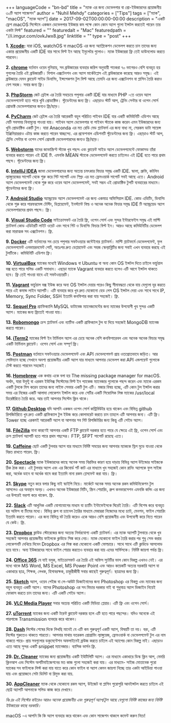 +++
languageCode = "bn-bd"
title = "ম্যাক এর জন্য ডেভেলপার বা প্রো-ইউজারদের প্রয়োজনীয় ৩০টি অ্যাপ সাজেশন"
author = "Nuhil Mehdy"
categories = ["Tips"]
tags = ["ম্যাক", "macOS", "ম্যাক অ্যাপ"]
date = 2017-09-02T00:00:00-00:00
description = "একটি ফ্রেশ macOS সিস্টেমে একজন ডেভেলপার ইউজার কম পক্ষে কোন কোন অ্যাপ গুলো ইন্সটল করতেই পারেন তার একটা লিস্ট"
featured = ""
featuredalt = "Mac"
featuredpath = "//i.imgur.com/ovkJwx8.jpg"
linktitle = ""
type = "post"
+++

**1. [Xcode](https://developer.apple.com/xcode/):** যারা iOS, watchOS বা macOS এর জন্য অ্যাপ্লিকেশন ডেভেলপ করতে চান তাদের জন্য একান্ত প্রয়োজনীয় একটি IDE যার সাথে বিল্ট ইন আছে ইমুলেটর গুলোও। ম্যাক ইউজাররা ফ্রি তেই ডাউনলোড করতে পারবেন।  

**2. [chrome](https://www.google.com/chrome/)** বর্তমান ওয়েব দুনিয়ায়, সব ব্রাউজারের ব্যবহার জরিপ অনুযায়ী শতকরা ৭০ ভাগেরও বেশি ব্যবহৃত হয় গুগলের তৈরি এই ব্রাউজারটি। বিশাল এক্সটেনশন এবং অ্যাপ মার্কেটপ্লেস এই ব্রাউজারকে করেছে আরও সমৃদ্ধ। এই ব্রাউজারে যেমন ক্লায়েন্ট সাইড ডিবাগিং, ইন্সপেকশন টুল বিল্ট আছে তেমনি এর জন্য এক্সটেনশন বা প্লাগিন তৈরি করাও বেশ সহজ। সবার জন্য ফ্রি।

**3. [PhpStorm](https://www.jetbrains.com/phpstorm/download/#section=mac)** জেট ব্রেইন্স এর তৈরি সবচেয়ে পপুলার একটি IDE যার মাধ্যমে PHP -তে ওয়েব অ্যাপ ডেভেলপমেন্ট হতে পারে খুবি প্রোডাক্টিভ। স্টুডেন্টদের জন্য ফ্রি। এছাড়াও স্টার্ট আপ, ট্রেনিং সেন্টার বা ওপেন সোর্স প্রোডাক্ট ডেভেলপারদের জন্যও ফ্রি/ছাড়।

**4. [PyCharm](https://www.jetbrains.com/pycharm/download/#section=mac)** জেট ব্রেইন্স এর তৈরি আরেকটি বহুল পরিচিত পাইথন IDE যার একটি কমিউনিটি এডিশন আছে যেটি সবসময় বিনামূল্যে পাওয়া যায়। পাইথন অ্যাপ ডেভেলপার বা পাইথন স্ট্যাকে কাজ করেন এমন ইউজারদের জন্য খুবি প্রোডাক্টিভ একটি টুল। যারা Anaconda এর মত রেডি মেড প্ল্যাটফর্ম এর জন্য বাধ্য না, সেরকম ডাটা সায়েন্স ইঞ্জিনিয়াররাও এটায় কাজ করতে পারেন স্বাচ্ছন্দ্যে. এর প্রফেশনাল এডিশনটি স্টুডেন্টদের জন্য ফ্রি। এছাড়াও স্টার্ট আপ, ট্রেনিং সেন্টার বা ওপেন সোর্স প্রোডাক্ট ডেভেলপারদের জন্যও ফ্রি/ছাড়।

**5. [Webstorm](https://www.jetbrains.com/webstorm/download/#section=mac)** যাদের জাভাস্ক্রিপ্ট স্ট্যাক খুব পছন্দ এবং ক্লায়েন্ট সাইড অ্যাপ ডেভেলপমেন্টে ফোকাসড তাঁরা ব্যবহার করতে পারেন এই IDE টি. এমনকি MEAN স্ট্যাকে ডেভেলপমেন্ট করতে চাইলেও এই IDE হতে পারে প্রথম পছন্দ। স্টুডেন্টদের জন্য ফ্রি।

**6. [IntelliJ IDEA](https://www.jetbrains.com/idea/download/#section=mac)** জাভা ডেভেলপারদের জন্য অত্যন্ত চমৎকার ফিচার সমৃদ্ধ একটি IDE. স্কালা, গ্রুভি, কটলিন ল্যাঙ্গুয়েজের সাপোর্ট থেকে শুরু করে গিট সাপোর্ট এবং স্প্রিং এর মত ফ্রেমওয়ার্ক সাপোর্ট সবই আছে এতে। Android অ্যাপ ডেভেলপমেন্ট থেকে শুরু করে ওয়েব অ্যাপ ডেভেলপমেন্ট, সবই সম্ভব এই প্রোডাক্টিভ টুলটি ব্যবহারের মাধ্যমে। স্টুডেন্টদের জন্য ফ্রি।

**7. [Android Studio](https://developer.android.com/studio/index.html)** অ্যান্ড্রয়েড অ্যাপ ডেভেলপমেন্ট এর জন্য একমাত্র অফিসিয়াল IDE. কোড এডিটিং, ডিবাগিং থেকে শুরু করে পারফরমেন্স টেস্টিং, ডিপ্লয়েমেন্ট, ইনস্ট্যান্ট বিল্ড ও অনেক অনেক ফিচার সমৃদ্ধ IDE টি অ্যান্ড্রয়েড অ্যাপ ডেভেলপারদের প্রথম পছন্দ। ফ্রি।

**8. [Visual Studio Code](https://code.visualstudio.com/download)** মাইক্রোসফট এর তৈরি ফ্রি, ওপেন সোর্স এবং সুন্দর ইন্টারফেইস সমৃদ্ধ এই মাল্টি প্ল্যাটফর্ম কোড এডিটরটি লাইট ওয়েট এবং সাথে গিট ও ডিবাগিং ফিচার বিল্ট ইন। আরও আছে কমিউনিটির ডেভেলপ করা মারাত্মক সব এক্সটেনশন। ফ্রি.

**9. [Docker](https://store.docker.com/editions/community/docker-ce-desktop-mac?tab=description)** এটি বর্তমানের সব চেয়ে পপুলার সফটওয়্যার কন্টেইনার প্ল্যাটফর্ম। মাল্টি প্ল্যাটফর্মে ডেভেলপমেন্ট, ফুল ডেভেলপমেন্ট এনভায়রনমেন্ট পোর্ট, অতঃপর দ্রুত ডেপ্লয়মেন্ট এবং সহজ স্কেল্যাব্লিটির জন্য সবাই এখন ব্যবহার করছে এই টুলটিকে। কমিউনিটি এডিশন ফ্রি।

**10. [VirtualBox](https://www.virtualbox.org/wiki/Downloads)** ম্যাকের মধ্যেই Windows বা Ubuntu বা অন্য কোন OS ইন্সটল দিতে চাইলে ভার্চুয়াল বক্স হতে পারে সলিড একটি সমাধান। এছাড়া ম্যাকে Vagrant ব্যবহার করতে হলেও এটি আগে ইন্সটল থাকতে হবে। ফ্রি তেই পাওয়া যাবে এই সফটওয়্যারটি।

**11. [Vagrant](https://www.vagrantup.com/downloads.html)** ভার্চুয়াল বক্স ইউজ করে অন্য OS ইন্সটল দেয়ার পরেও কিছু সীমাবদ্ধতা থেকে যায় যেগুলো দূর করতে পারে এই কমান্ড লাইন অ্যাপটি। এটি ব্যবহার করে খুব দ্রুত যেকোনো হেড লেস OS ইন্সটল দেয়া এবং সাথে সাথে IP, Memory, Sync Folder, SSH ইত্যাদি কনফিগার করা যায় সহজেই। ফ্রি.

**12. [Sequel Pro](https://sequelpro.com/download)** গ্র্যাফিক্যালি MySQL ডাটাবেজ ম্যানেজমেন্টের জন্য ম্যাকের উপযোগী খুব সুন্দর একটি অ্যাপ। ম্যাকের জন্য ফ্রিতেই পাওয়া যায়।

**13. [Robomongo](https://robomongo.org/download)** ক্রস প্ল্যাটফর্ম এবং ন্যাটিভ একটি গ্রাফিক্যাল টুল যা দিয়ে সহজেই MongoDB ম্যানেজ করতে পারেন।

**14. [iTerm2](https://www.iterm2.com/downloads.html)** ম্যাকের বিল্ট ইন টার্মিনাল অ্যাপ এর চেয়ে অনেক বেশি কনফিগারেবল এবং অনেক অনেক ফিচার সমৃদ্ধ একটি টার্মিনাল ক্লায়েন্ট। ওপেন সোর্স এবং সম্পূর্ণ ফ্রি।

**15. [Postman](https://www.getpostman.com/)** বর্তমানে সফটওয়্যার ডেভেলপমেন্ট এবং API ডেভেলপেমণ্ট প্রায় ওতপ্রোতভাবে জড়িত। আর পোষ্টম্যান হচ্ছে সেখানে অবশ্য প্রয়োজনীয় একটি অ্যাপ যার মাধ্যমে আপনার ডেভেলপ করা API এন্ডপয়েন্ট গুলোকে টেস্ট করতে পারবেন সহজেই।

**16. [Homebrew](https://brew.sh/)** এক কথায় একে বলা হয় The missing package manager for macOS. অর্থাৎ, যারা উবুন্টু বা এরকম ইউনিক্স সিস্টেমের বিল্ট ইন প্যাকেজ ম্যানেজার গুলোকে পছন্দ করেন এবং ম্যাকে এরকম একটি টুলকে মিস করেন তাদের জন্য লাইফ সেভার একটি টুল এটি। মজার বিষয় হচ্ছে, এটি কোন টুল ইন্সটল করার সময় এর নিজের একটি আলাদা লোকেশন ইন্সটল করে এবং সেটির একটি সিম্বোলিক লিঙ্ক ম্যাকের /usr/local ডিরেক্টরিতে তৈরি করে. আর তাই আপনার সিস্টেম ক্লিন থাকে।

**17. [Github Desktop](https://desktop.github.com/)** যদি আপনি একজন ওপেন সোর্স কন্ট্রিবিউটর হয়ে থাকেন এবং বিভিন্ন github রিপজিটরিতে খুব দ্রুত একটি গ্রাফিক্যাল টুল ইউজ করে কোলাবরেট করতে চান তাহলে এটি আপনার জন্য। এটি ফ্রি। Tower হচ্ছে এরকমই আরেকটি অ্যাপ যা আপনার সব গিট রিপজিটরির জন্য কিন্তু এটি পেইড অ্যাপ।

**18. [FileZilla](https://filezilla-project.org/download.php?platform=osx)** নানা কারণেই আপনার একটি FTP ক্লায়েন্ট দরকার হতে পারে যে ক্ষেত্রে এই ফ্রি, ওপেন সোর্স এবং ক্রস প্ল্যাটফর্ম অ্যাপটি হতে পারে প্রথম পছন্দের। FTP, SFPT সাপোর্ট রয়েছে এতে।

**19. [Caffeine](http://lightheadsw.com/caffeine/)** ছোট একটি টুলবার অ্যাপ যার মাধ্যমে নির্দিষ্ট সময়ের জন্য আপনার ম্যাককে স্লিপ মুডে যাওয়া থেকে বিরত রাখতে পারেন. ফ্রি।

**20. [Spectacle](https://www.spectacleapp.com/)** ম্যাক ইউজারদের কাছে অনেক সময় বিরক্তির কারণ হয়ে দাড়ায় বিভিন্ন অ্যাপ উইন্ডোর সাইজকে ঠিক ঠাক করা। এই টুলবার অ্যাপ এবং এর কিবোর্ড শর্ট কাট এর মাধ্যমে খুব সহজেই কোন রানিং অ্যাপকে ফুল সাইজ করা, অর্ধেক ডানে বা অর্ধেক বামে করা ইত্যাদি নানা রকম প্লেসমেন্ট করা যায়। ফ্রি।

**21. [Skype](https://www.skype.com/en/get-skype/)** নতুন করে বলার কিছু নাই স্কাইপি নিয়ে। মার্কেটে অনেক সময় অনেক রকম কমিউনিকেশন টুল আসলেও এর অবস্থান অনড়। এখনও অনেক ইউজাররা মিটিং, স্ক্রিন শেয়ারিং, গ্রুপ কনভারসেশন এমনকি কলিং এর জন্য এর উপরেই ভরশা করে থাকেন. ফ্রি.

**22. [Slack](https://itunes.apple.com/us/app/slack/id803453959?mt=12)** এটি আধুনিক একটি যোগাযোগের মাধ্যম যা চ্যাটিং ইন্টাফেইসকে ঘিরেই তৈরি। এটি বিশেষ করে ব্যবহৃত হয় অফিস বা টিমের মধ্যে। বিভিন্ন গ্রুপ বা চ্যানেল তৈরির মাধ্যমে মেম্বাররা নিজেদের মধ্যে চ্যাট, মেনশন, ফাইল শেয়ারিং ইত্যাদি করতে পারেন। এর জন্য বিভিন্ন বট তৈরি করেও একে আরও বেশি প্রয়োজনীয় এবং উপযোগী করে নিতে পারেন যে কেউ। ফ্রি.

**23. [Dropbox](https://www.dropbox.com/downloading)** ক্লাউড স্টোরেজের জন্য অত্যন্ত নির্ভরযোগ্য একটি প্ল্যাটফর্ম। এর ম্যাক অ্যাপটি টুলবারে থেকে খুব সহজেই আপনার প্রয়োজনীয় ফাইলকে ক্লাউডে সিঙ্ক করে নেয়। ম্যাক যেকোনো ফাইল তৈরি করার পর শুধু সেভ করার লোকেশনটি দেখিয়ে দিবেন Dropbox এর সিঙ্ক করা যেকোনো একটি ফোল্ডারে। সাথে সাথে এটি ক্লাউডে আপলোড হয়ে যাবে। অন্য ইউজারদের সাথে ফাইল শেয়ার করতেও ব্যবহার করা যায় এদের সার্ভিসকে। নির্দিষ্ট জায়গা পর্যন্ত ফ্রি।

**24. [Office 365](https://www.microsoft.com/en-us/store/b/office)** যে যাই বলুক, মাইক্রোসফট এর তৈরি এই অফিস স্যুটটির ভাল কোন বিকল্প এখনও নেই। এর মধ্যে থাকে MS Word, MS Excel, MS Power Point এবং আরও কয়েকটি অত্যন্ত দরকারি অ্যাপ যা একাধারে ছাত্র, শিক্ষক, লেখক, হিসাবরক্ষক, চাকুরীজীবী সবার কাছেই গুরুত্বপূর্ণ। ছাত্রদের জন্য ফ্রি।

**25. [Sketch](https://www.sketchapp.com/)** অ্যাপ, ওয়েব পেইজ বা লে-আউট ডিজাইনাদের জন্য Photoshop এর বিকল্প এবং ম্যাকের জন্য বহুল ব্যবহৃত একটি অ্যাপ। যাদের Photoshop এর সব ফিচার দরকার নাই বা শুধুমাত্র অ্যাপ ডিজাইন নিয়েই ফোকাস করতে চান তাদের জন্য। এটি একটি পেইড অ্যাপ।

**26. [VLC Media Player](http://www.videolan.org/vlc/download-macosx.html)** সবার অত্যন্ত পরিচিত একটি মিডিয়া প্লেয়ার। এটি ফ্রি এবং ওপেন সোর্স।

**27. [uTorrent](http://www.utorrent.com/downloads/mac)** ম্যাকের জন্য একটি টরেন্ট ক্লায়েন্ট দরকার হলে এটি হতে পারে পছন্দের। যদিও অনেকে এই পারপাজে Transmission ব্যবহার করে থাকেন।

**28. [Dash](https://kapeli.com/dash)** লিস্টের শেষের দিকে লিখছি মানেই যে এটি কম গুরুত্বপূর্ণ একটি অ্যাপ, বিষয়টি তা নয়। বরং, এটি লিস্টের শুরুতেও থাকতে পারতো। আপনার মাথায় যতরকম প্রোগ্রামিং ল্যাঙ্গুয়েজ, ফ্রেমওয়ার্ক বা ডেভেলপমেন্ট টুল এর নাম থাকতে পারে- প্রায় সবগুলোর ডকুমেন্টেশন অফলাইনেই ব্রাউজ করতে চাইলে এই অ্যাপের কোন বিকল্প নাই। এছাড়াও এতে আছে সুন্দর একটি snippet ম্যানেজার। ব্যাসিক ভার্সন ফ্রি.

**29. [Dr. Cleaner](https://itunes.apple.com/us/app/dr-cleaner-disk-memory-system-optimizer/id921458519?mt=12)** ম্যাকের জন্য প্রয়োজনীয় একটি ইউটিলিটি অ্যাপ। এর মাধ্যমে একাধারে ডিস্ক ক্লিন আপ, মেমরি ক্লিনআপ এবং সিস্টেম অপটিমাইজেশনের মত কাজ গুলো সহজেই করা যায়। এর মাধ্যমে- সাইজ মোতাবেক পুরো ম্যাকের সব ফাইলকে লিস্ট করা যায় যাতে করে কোন ফাইল বা অ্যাপ কেমন জায়গা নিচ্ছে তার একটা আইডিয়া পাওয়া যায় এবং প্রয়োজনে সেটা ডিলিট বা রিমুভ করা যায়.

**30. [AppCleaner](https://freemacsoft.net/appcleaner/)** ম্যাক থেকে যেকোনো রকম অ্যাপ, উইজেট বা প্লাগিন পুরোপুরি আনইন্সটল করতে চাইলে এই ছোট্ট অ্যাপটি আপনাকে সলিড কাজ করে দেখাবে।

*বিঃ দ্রঃ এই লিস্টের বাইরেও আরও অনেক প্রয়োজনীয় এবং গুরুত্বপূর্ণ অ্যাপ/টুল আছে যেগুলো নির্দিষ্ট কাজের জন্য নির্দিষ্ট ইউজারের কাছে দরকারি।*

macOS -এ আপনি কি কি অ্যাপ ব্যবহার করে থাকেন এবং কোন সাজেশন থাকলে কমেন্ট করুন নিচে!   
